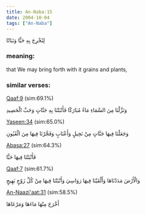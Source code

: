 ```yaml
---
title: An-Naba:15
date: 2004-10-04
tags: ["An-Naba"]
---
```

لِنُخْرِجَ بِهِ حَبًّا وَنَبَاتًا
### meaning: 
that We may bring forth with it grains and plants,
### similar verses: 

[Qaaf:9](/50/9) (sim:69.1%)

وَنَزَّلْنَا مِنَ السَّمَاءِ مَاءً مُبَارَكًا فَأَنْبَتْنَا بِهِ جَنَّاتٍ وَحَبَّ الْحَصِيدِ

[Yaseen:34](/36/34) (sim:65.0%)

وَجَعَلْنَا فِيهَا جَنَّاتٍ مِنْ نَخِيلٍ وَأَعْنَابٍ وَفَجَّرْنَا فِيهَا مِنَ الْعُيُونِ

[Abasa:27](/80/27) (sim:64.3%)

فَأَنْبَتْنَا فِيهَا حَبًّا

[Qaaf:7](/50/7) (sim:61.7%)

وَالْأَرْضَ مَدَدْنَاهَا وَأَلْقَيْنَا فِيهَا رَوَاسِيَ وَأَنْبَتْنَا فِيهَا مِنْ كُلِّ زَوْجٍ بَهِيجٍ

[An-Naazi'aat:31](/79/31) (sim:58.5%)

أَخْرَجَ مِنْهَا مَاءَهَا وَمَرْعَاهَا
